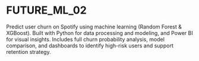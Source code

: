 # FUTURE_ML_02
Predict user churn on Spotify using machine learning (Random Forest &amp; XGBoost). Built with Python for data processing and modeling, and Power BI for visual insights. Includes full churn probability analysis, model comparison, and dashboards to identify high-risk users and support retention strategy.
